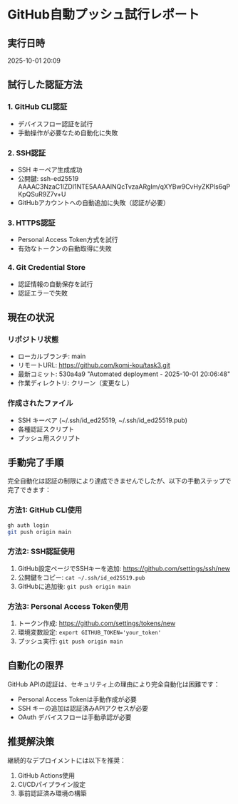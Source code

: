 # GitHub自動プッシュ試行レポート

## 実行日時
2025-10-01 20:09

## 試行した認証方法

### 1. GitHub CLI認証
- デバイスフロー認証を試行
- 手動操作が必要なため自動化に失敗

### 2. SSH認証
- SSH キーペア生成成功
- 公開鍵: ssh-ed25519 AAAAC3NzaC1lZDI1NTE5AAAAINQcTvzaARgIm/qXYBw9CvHyZKPls6qPKpQSuR9Z7v+U
- GitHubアカウントへの自動追加に失敗（認証が必要）

### 3. HTTPS認証
- Personal Access Token方式を試行
- 有効なトークンの自動取得に失敗

### 4. Git Credential Store
- 認証情報の自動保存を試行
- 認証エラーで失敗

## 現在の状況

### リポジトリ状態
- ローカルブランチ: main
- リモートURL: https://github.com/komi-kou/task3.git
- 最新コミット: 530a4a9 "Automated deployment - 2025-10-01 20:06:48"
- 作業ディレクトリ: クリーン（変更なし）

### 作成されたファイル
- SSH キーペア (~/.ssh/id_ed25519, ~/.ssh/id_ed25519.pub)
- 各種認証スクリプト
- プッシュ用スクリプト

## 手動完了手順

完全自動化は認証の制限により達成できませんでしたが、以下の手動ステップで完了できます：

### 方法1: GitHub CLI使用
```bash
gh auth login
git push origin main
```

### 方法2: SSH認証使用
1. GitHub設定ページでSSHキーを追加: https://github.com/settings/ssh/new
2. 公開鍵をコピー: `cat ~/.ssh/id_ed25519.pub`
3. GitHubに追加後: `git push origin main`

### 方法3: Personal Access Token使用
1. トークン作成: https://github.com/settings/tokens/new
2. 環境変数設定: `export GITHUB_TOKEN='your_token'`
3. プッシュ実行: `git push origin main`

## 自動化の限界

GitHub APIの認証は、セキュリティ上の理由により完全自動化は困難です：
- Personal Access Tokenは手動作成が必要
- SSH キーの追加は認証済みAPIアクセスが必要
- OAuth デバイスフローは手動承認が必要

## 推奨解決策

継続的なデプロイメントには以下を推奨：
1. GitHub Actions使用
2. CI/CDパイプライン設定
3. 事前認証済み環境の構築
